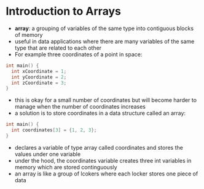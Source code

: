 # Introduction to Arrays

- **array**: a grouping of variables of the same type into contiguous blocks of memory
- useful in data applications where there are many variables of the same type that are related to each other
- For example three coordinates of a point in space:
```c
int main() {
  int xCoordinate = 1;
  int yCoordinate = 2;
  int zCoordinate = 3;
}
```
- this is okay for a small number of coordinates but will become harder to manage when the number of coordinates increases
- a solution is to store coordinates in a data structure called an array:
```c
int main() {
  int coordinates[3] = {1, 2, 3};
}
```
- declares a variable of type array called coordinates and stores the values under one variable
- under the hood, the coordinates variable creates three int variables in memory which are stored continguously
- an array is like a group of lcokers where each locker stores one piece of data